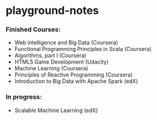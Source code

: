# playground-notes

### Finished Courses:

- Web intelligence and Big Data (Coursera)
- Functional Programming Principles in Scala (Coursera)
- Algorithms, part I (Coursera)
- HTML5 Game Development (Udacity)
- Machine Learning (Coursera)
- Principles of Reactive Programming (Coursera)
- Introduction to Big Data with Apache Spark (edX)

### In progress:

- Scalable Machine Learning (edX)
